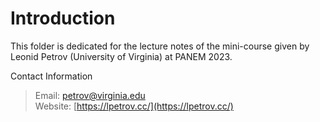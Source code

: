 # Introduction

This folder is dedicated for the lecture notes of the mini-course given by Leonid Petrov (University of Virginia) at PANEM 2023.

Contact Information
> Email: petrov@virginia.edu \
> Website: [https://lpetrov.cc/](https://lpetrov.cc/)
